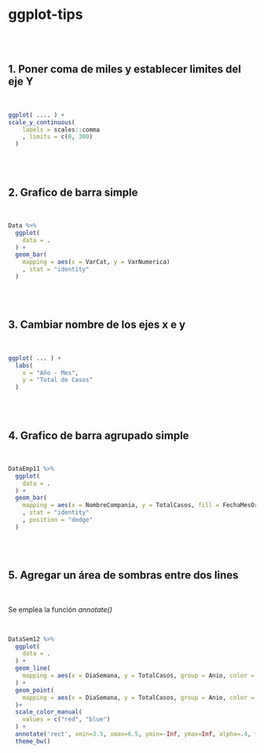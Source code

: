 # ggplot-tips

<br />
<br />

## 1. Poner coma de miles y establecer limites del eje Y

<br />

```r
ggplot( .... ) +
scale_y_continuous(
    labels = scales::comma
    , limits = c(0, 300)
  )
```


<br />
<br />

## 2. Grafico de barra simple

<br />

```r
Data %>%  
  ggplot(
    data = .
  ) +
  geom_bar(
    mapping = aes(x = VarCat, y = VarNumerica)
    , stat = "identity"
  )
```

<br />
<br />

## 3. Cambiar nombre de los ejes x e y

<br />

```r
ggplot( ... ) +
  labs(
    x = "Año - Mes",
    y = "Total de Casos"
  )
```

<br />
<br />

## 4. Grafico de barra agrupado simple

<br />

```r
DataEmp11 %>% 
  ggplot(
    data = .
  ) +
  geom_bar(
    mapping = aes(x = NombreCompania, y = TotalCasos, fill = FechaMesOrdenAjustado)
    , stat = "identity"
    , position = "dodge"
  )
```

<br />
<br />

## 5. Agregar un área de sombras entre dos lines

<br />

Se emplea la función *annotate()*

<br />

```r
DataSem12 %>% 
  ggplot(
    data = .
  ) +
  geom_line(
    mapping = aes(x = DiaSemana, y = TotalCasos, group = Anio, color = Anio)
  ) +
  geom_point(
    mapping = aes(x = DiaSemana, y = TotalCasos, group = Anio, color = Anio)
  )+
  scale_color_manual(
    values = c("red", "blue")
  ) +
  annotate('rect', xmin=3.5, xmax=6.5, ymin=-Inf, ymax=Inf, alpha=.4, fill='grey') +
  theme_bw()

```

<br />
<br />


